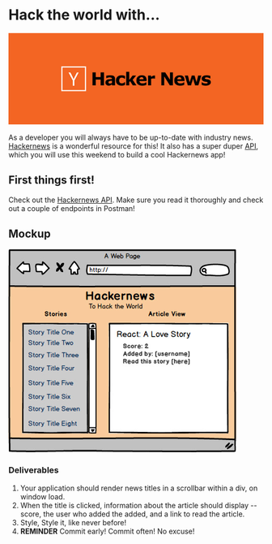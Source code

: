 # Hack the world with...

![hackernews](hacker-news/assets/hackernews.jpg)

As a developer you will always have to be up-to-date with industry news. [Hackernews](http://thehackernews.com/) is a wonderful resource for this! It also has a super duper [API](https://github.com/HackerNews/API), which you will use this weekend to build a cool Hackernews app!

## First things first!

Check out the [Hackernews API](https://github.com/HackerNews/API). Make sure you read it thoroughly and check out a couple of endpoints in Postman! 

## Mockup

![mockup](hacker-news/assets/mockup.jpg)

### Deliverables

1. Your application should render news titles in a scrollbar within a div, on window load.
2. When the title is clicked, information about the article should display -- score, the user who added the added, and a link to read the article.
3. Style, Style it, like never before!
4. **REMINDER** Commit early! Commit often! No excuse!